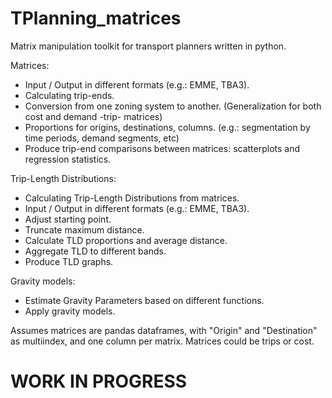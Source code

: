# TPlanning_matrices
Matrix manipulation toolkit for transport planners written in python.

Matrices:
 - Input / Output in different formats (e.g.: EMME, TBA3).
 - Calculating trip-ends.
 - Conversion from one zoning system to another.
   (Generalization for both cost and demand -trip- matrices)
 - Proportions for origins, destinations, columns.
   (e.g.: segmentation by time periods, demand segments, etc)
 - Produce trip-end comparisons between matrices: scatterplots and
   regression statistics.

Trip-Length Distributions:
 - Calculating Trip-Length Distributions from matrices.
 - Input / Output in different formats (e.g.: EMME, TBA3).
 - Adjust starting point.
 - Truncate maximum distance.
 - Calculate TLD proportions and average distance.
 - Aggregate TLD to different bands.
 - Produce TLD graphs.

Gravity models:
 - Estimate Gravity Parameters based on different functions.
 - Apply gravity models.

Assumes matrices are pandas dataframes, with "Origin" and "Destination" as multiindex, and one column per matrix. Matrices could be trips or cost.

# **WORK IN PROGRESS**
